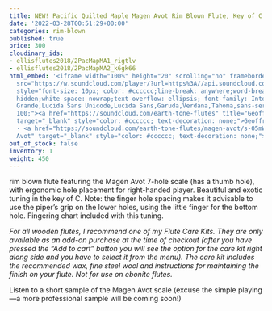```yaml
---
title: NEW! Pacific Quilted Maple Magen Avot Rim Blown Flute, Key of C (right-handed)
date: '2022-03-28T00:51:29+00:00'
categories: rim-blown
published: true
price: 300
cloudinary_ids:
- ellisflutes2018/2PacMapMA1_rigtlv
- ellisflutes2018/2PacMapMA2_k6gk66
html_embed: '<iframe width="100%" height="20" scrolling="no" frameborder="no" allow="autoplay"
  src="https://w.soundcloud.com/player/?url=https%3A//api.soundcloud.com/tracks/1246148989%3Fsecret_token%3Ds-05mWya2lLu0&color=%23ff5500&inverse=false&auto_play=false&show_user=true"></iframe><div
  style="font-size: 10px; color: #cccccc;line-break: anywhere;word-break: normal;overflow:
  hidden;white-space: nowrap;text-overflow: ellipsis; font-family: Interstate,Lucida
  Grande,Lucida Sans Unicode,Lucida Sans,Garuda,Verdana,Tahoma,sans-serif;font-weight:
  100;"><a href="https://soundcloud.com/earth-tone-flutes" title="Geoffrey Ellis Flutes"
  target="_blank" style="color: #cccccc; text-decoration: none;">Geoffrey Ellis Flutes</a>
  · <a href="https://soundcloud.com/earth-tone-flutes/magen-avot/s-05mWya2lLu0" title="Magen
  Avot" target="_blank" style="color: #cccccc; text-decoration: none;">Magen Avot</a></div>'
out_of_stock: false
inventory: 1
weight: 450
---
```


rim blown flute featuring the Magen Avot 7-hole scale (has a thumb hole), with ergonomic hole placement for right-handed player.   Beautiful and exotic tuning in the key of C.   Note: the finger hole spacing makes it advisable to use the piper’s grip on the lower holes, using the little finger for the bottom hole.  Fingering chart included with this tuning.

*For all wooden flutes, I recommend one of my Flute Care Kits.  They are only available as an add-on purchase at the time of checkout (after you have pressed the “Add to cart” button you will see the option for the care kit right along side and you have to select it from the menu). The care kit includes the recommended wax, fine steel wool and instructions for maintaining the finish on your flute.  Not for use on ebonite flutes.*

Listen to a short sample of the Magen Avot scale (excuse the simple playing—a more professional sample will be coming soon!)
